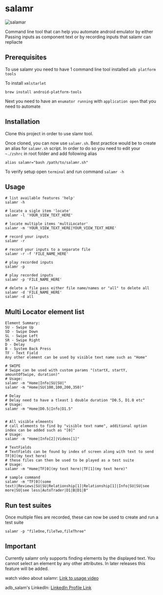 # salamr
![salamar](https://img.shields.io/badge/salamr_command_line-Experimental_1.0.2-blue)

Command line tool that can help you automate android emulator by either Passing inputs as component text or by recording inputs that salamr can repliacte

## Prerequisites
To use salamr you need to have 1 command line tool installed `adb platform tools`

To install `xmlstarlet`
```shell
brew install android-platform-tools
```

Next you need to have an `enumator running` with `application open` that you need to automate

## Installation

Clone this project in order to use slamr tool.

Once cloned, you can now use `salamr.sh`. Best practice would be to create an alias for `salamr.sh` script. In order to do so you need to edit your `~./zshrc` in root folder and add following alias

```shell
alias salamr="bash /path/to/salamr.sh"
```

To verify setup open `terminal` and run command `salamr -h`

## Usage

```shell
# list available features 'help'
salamr -h

# locate a sigle item 'locate'
salamr -l 'YOUR_VIEW_TEXT_HERE'

# locate multiple items 'multiLocator'
salamr -m 'YOUR_VIEW_TEXT_HERE|YOUR_VIEW_TEXT_HERE'

# record your inputs
salamr -r

# record your inputs to a separate file
salamr -r -f 'FILE_NAME_HERE'

# play recorded inputs
salamr -p

# play recorded inputs
salamr -p 'FILE_NAME_HERE'

# delete a file pass either file name/names or "all" to delete all
salamr -d 'FILE_NAME_HERE'
salamr -d all
```

## Multi Locator element list
```shell
Element Summary:
SU - Swipe Up
SD - Swipe Down
SL - Swipe Left
SR - Swipe Right
D - Delay 
B - System Back Press
TF - Text Field
Any other element can be used by visible text name such as "Home"

# SWIPE
# Swipe can be used with custom params "(startX, startY, amountOfSwipe, duration)"
# Usage: 
salamr -m "Home|Info|SU|SU|"
salamr -m "Home|SU(100,100,200,350)"

# Delay
# Delay need to have a tleast 1 double duration "D0.5, D1.0 etc"
# Usage:
salamr -m "Home|D0.5|Info|D1.5"


# All visible elmeents
# call elements to find by "visible text name", additional option index can be added such as "[0]" 
# Usage:
salamr -m "Home|Info[2]|Videos[1]"

# TextFields
# TextFields can be found by index of screen along with text to send TF[0](my text here)
# these files can then be used to be played as a test suite
# Usage: 
salamr -m "Home|TF[0](my text here)|TF[1](my text here)"

# sample command
salamr -m "TF[0](some text)|Reviews|SU|SU|Relationship[1]|Relationship[1]|Info|SU|SU|see more|SU|see less|AutoTrader|D1|B|D1|B"
```

## Run test suites
Once multiple files are recorded, these can now be used to create and run a test suite
```shell
salamr -p "fileOne,fileTwo,fileThree"
```

## Important

Currently salamr only supports finding elements by the displayed text. You cannot select an element by any other attributes. In later releases this feature will be added.

watch video about salamr: [Link to usage video](https://www.linkedin.com/posts/muhammad-abdulsalam-1253a7178_salamr-salam-run-a-command-line-tool-activity-7173786881824817152-cMYG?utm_source=share&utm_medium=member_desktop)

adb_salam's LinkedIn: [LinkedIn Profile Link](https://www.linkedin.com/in/muhammad-abdulsalam-1253a7178/)
